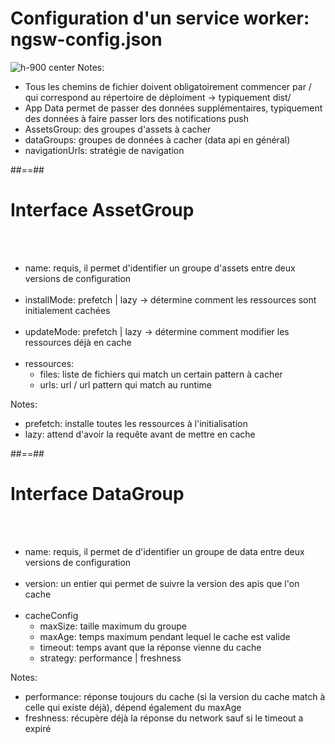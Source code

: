 <!-- .slide -->
# Configuration d'un service worker: ngsw-config.json
![h-900 center](assets/images/school/pwa/service-worker-configuration.png)
Notes:
- Tous les chemins de fichier doivent obligatoirement commencer par / qui correspond au répertoire de déploiment -> typiquement dist/<project-name>
- App Data permet de passer des données supplémentaires, typiquement des données à faire passer lors des notifications push
- AssetsGroup: des groupes d'assets à cacher
- dataGroups: groupes de données à cacher (data api en général)
- navigationUrls: stratégie de navigation

##==##

<!-- .slide-->
# Interface AssetGroup
<br><br>

- name: requis, il permet d'identifier un groupe d'assets entre deux versions de configuration<br><br>
- installMode: prefetch | lazy -> détermine comment les ressources sont initialement cachées<br><br>
- updateMode: prefetch | lazy -> détermine comment modifier les ressources déjà en cache<br><br>
- ressources:
    - files: liste de fichiers qui match un certain pattern à cacher
    - urls: url / url pattern qui match au runtime

Notes:
- prefetch: installe toutes les ressources à l'initialisation
- lazy: attend d'avoir la requête avant de mettre en cache

##==##

<!-- .slide -->
# Interface DataGroup
<br><br>

- name: requis, il permet de d'identifier un groupe de data entre deux versions de configuration<br><br>
- version: un entier qui permet de suivre la version des apis que l'on cache<br><br>
- cacheConfig
    - maxSize: taille maximum du groupe
    - maxAge: temps maximum pendant lequel le cache est valide
    - timeout: temps avant que la réponse vienne du cache
    - strategy: performance | freshness

Notes:
- performance: réponse toujours du cache (si la version du cache match à celle qui existe déjà), dépend également du maxAge
- freshness: récupère déjà la réponse du network sauf si le timeout a expiré
